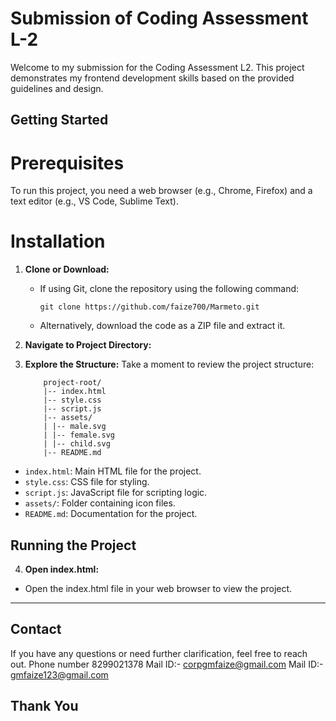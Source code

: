 # Submission of Coding Assessment L-2

Welcome to my submission for the Coding Assessment L2. This project demonstrates my frontend development skills based on the provided guidelines and design.

## Getting Started
# Prerequisites
To run this project, you need a web browser (e.g., Chrome, Firefox) and a text editor (e.g., VS Code, Sublime Text).

# Installation

1.  **Clone or Download:**

    - If using Git, clone the repository using the following command:
      ```
      git clone https://github.com/faize700/Marmeto.git
      ```
    - Alternatively, download the code as a ZIP file and extract it.

2.  **Navigate to Project Directory:**


3.  **Explore the Structure:**
    Take a moment to review the project structure:

            project-root/
            |-- index.html
            |-- style.css
            |-- script.js
            |-- assets/
            | |-- male.svg
            | |-- female.svg
            | |-- child.svg
            |-- README.md

- `index.html`: Main HTML file for the project.
- `style.css`: CSS file for styling.
- `script.js`: JavaScript file for scripting logic.
- `assets/`: Folder containing icon files.
- `README.md`: Documentation for the project.

## Running the Project

4. **Open index.html:**

- Open the index.html file in your web browser to view the project.

---

## Contact

If you have any questions or need further clarification, feel free to reach out.
Phone number 8299021378
Mail ID:- corpgmfaize@gmail.com
Mail ID:- gmfaize123@gmail.com


## Thank You
